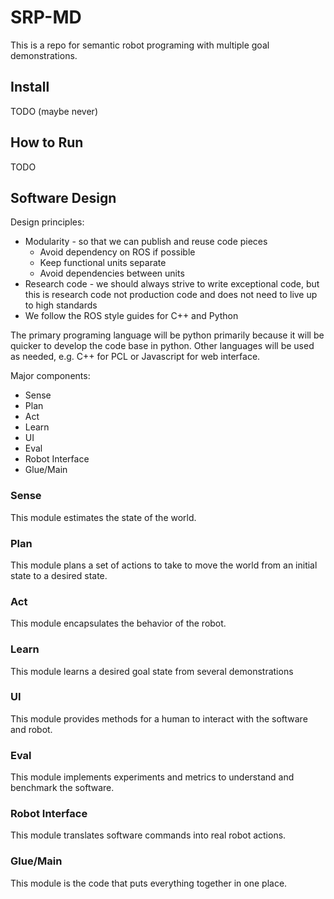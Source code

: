 # SRP-MD
This is a repo for semantic robot programing with multiple goal demonstrations.

## Install
TODO (maybe never)

## How to Run
TODO

## Software Design
Design principles:
* Modularity - so that we can publish and reuse code pieces
    * Avoid dependency on ROS if possible
    * Keep functional units separate
    * Avoid dependencies between units
* Research code - we should always strive to write exceptional code, but this is research code not production code and does not need to live up to high standards
* We follow the ROS style guides for C++ and Python

The primary programing language will be python primarily because it will be quicker to develop the code base in python.
Other languages will be used as needed, e.g. C++ for PCL or Javascript for web interface.

Major components:
* Sense
* Plan
* Act
* Learn
* UI
* Eval
* Robot Interface
* Glue/Main

### Sense
This module estimates the state of the world.

### Plan
This module plans a set of actions to take to move the world from an initial state to a desired state.

### Act
This module encapsulates the behavior of the robot.

### Learn
This module learns a desired goal state from several demonstrations

### UI
This module provides methods for a human to interact with the software and robot.

### Eval
This module implements experiments and metrics to understand and benchmark the software.

### Robot Interface
This module translates software commands into real robot actions.

### Glue/Main
This module is the code that puts everything together in one place.
